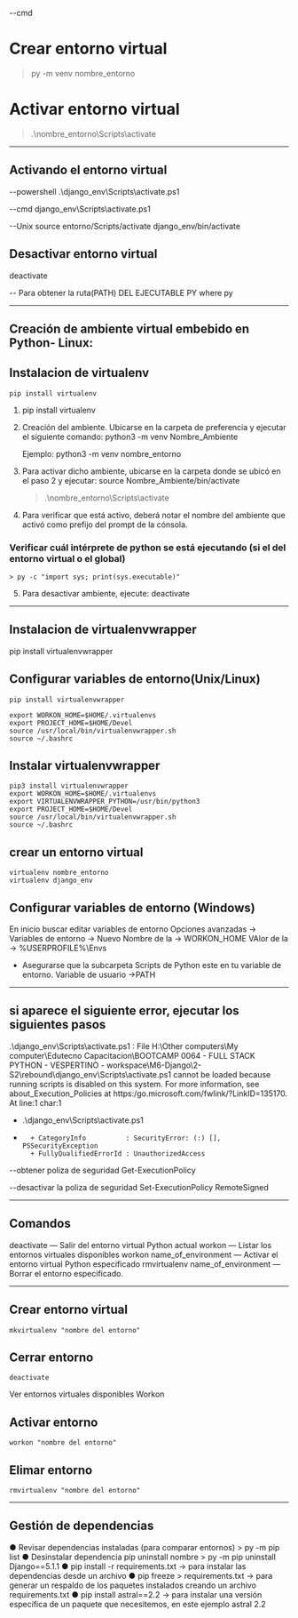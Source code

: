 
--cmd
# Crear entorno virtual
> py -m venv nombre_entorno

# Activar entorno virtual
> .\nombre_entorno\Scripts\activate

-----------------------------------------------------------------------------------------------------------------

## Activando el entorno virtual

--powershell
.\django_env\Scripts\activate.ps1

--cmd
django_env\Scripts\activate.ps1

--Unix
source entorno/Scripts/activate
django_env/bin/activate


## Desactivar entorno virtual
deactivate

-- Para obtener la ruta(PATH) DEL EJECUTABLE PY
where py

-----------------------------------------------------------------------------------------------------------------

## Creación de ambiente virtual embebido en Python- Linux:
## Instalacion de virtualenv
    pip install virtualenv
1) pip install virtualenv

2) Creación del ambiente. Ubicarse en la carpeta de preferencia y ejecutar el siguiente comando:
	python3 -m venv Nombre_Ambiente
	
	Ejemplo: python3 -m venv nombre_entorno

3) Para activar dicho ambiente, ubicarse en la carpeta donde se ubicó en el paso 2 y ejecutar:
	source Nombre_Ambiente/bin/activate
	> .\nombre_entorno\Scripts\activate

4) Para verificar que está activo, deberá notar el nombre del ambiente que activó como prefijo del prompt de la cónsola.
### Verificar cuál intérprete de python se está ejecutando (si el del entorno virtual o el global)
	> py -c "import sys; print(sys.executable)"
	
5) Para desactivar ambiente, ejecute:
	deactivate

-----------------------------------------------------------------------------------------------------------------

##  Instalacion de virtualenvwrapper
pip install virtualenvwrapper

## Configurar variables de entorno(Unix/Linux) 

    pip install virtualenvwrapper

    export WORKON_HOME=$HOME/.virtualenvs
    export PROJECT_HOME=$HOME/Devel
    source /usr/local/bin/virtualenvwrapper.sh
    source ~/.bashrc

## Instalar virtualenvwrapper
	pip3 install virtualenvwrapper
	export WORKON_HOME=$HOME/.virtualenvs
	export VIRTUALENVWRAPPER_PYTHON=/usr/bin/python3
	export PROJECT_HOME=$HOME/Devel
	source /usr/local/bin/virtualenvwrapper.sh
	source ~/.bashrc
	
## crear un entorno virtual
	virtualenv nombre_entorno
	virtualenv django_env

## Configurar variables de entorno (Windows)
En inicio buscar editar variables de entorno
Opciones avanzadas -> Variables de entorno -> Nuevo
	Nombre de la -> WORKON_HOME
	VAlor de la -> %USERPROFILE%\Envs
* Asegurarse que la subcarpeta Scripts de Python este en tu variable de entorno. Variable de usuario ->PATH
	
-----------------------------------------------------------------------------------------------------------------

## si aparece el siguiente error, ejecutar los siguientes pasos

.\django_env\Scripts\activate.ps1 : File H:\Other computers\My computer\Edutecno Capacitacion\BOOTCAMP 0064 - FULL STACK PYTHON - VESPERTINO - 
workspace\M6-Django\2-S2\rebound\django_env\Scripts\activate.ps1 cannot be loaded because running scripts is disabled on this system. For more information, see about_Execution_Policies at 
https:/go.microsoft.com/fwlink/?LinkID=135170.
At line:1 char:1
+ .\django_env\Scripts\activate.ps1
+ ~~~~~~~~~~~~~~~~~~~~~~~~~~~~~~~~~
    + CategoryInfo          : SecurityError: (:) [], PSSecurityException
    + FullyQualifiedErrorId : UnauthorizedAccess

--obtener poliza de seguridad
Get-ExecutionPolicy

--desactivar la poliza de seguridad
Set-ExecutionPolicy RemoteSigned

-----------------------------------------------------------------------------------------------------------------

## Comandos
deactivate — Salir del entorno virtual Python actual
workon — Listar los entornos virtuales disponibles
workon name_of_environment — Activar el entorno virtual Python especificado
rmvirtualenv name_of_environment — Borrar el entorno especificado.

-----------------------------------------------------------------------------------------------------------------

## Crear entorno virtual 
    mkvirtualenv "nombre del entorno"
## Cerrar entorno
    deactivate
Ver entornos virtuales disponibles
    Workon
## Activar entorno 
    workon "nombre del entorno"
## Elimar entorno
    rmvirtualenv "nombre del entorno"

-----------------------------------------------------------------------------------------------------------------

## Gestión de dependencias
● Revisar dependencias instaladas (para comparar entornos)
	> py -m pip list
● Desinstalar dependencia
	pip uninstall nombre
	> py -m pip uninstall Django==5.1.1
● pip install -r requirements.txt -> para instalar las dependencias desde un archivo
● pip freeze > requirements.txt -> para generar un respaldo de los paquetes instalados creando un
archivo requirements.txt
● pip install astral==2.2 -> para instalar una versión específica de un paquete que necesitemos, en
este ejemplo astral 2.2